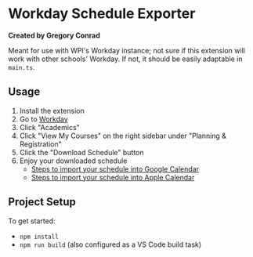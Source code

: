 # Workday Schedule Exporter
**Created by Gregory Conrad**

Meant for use with WPI's Workday instance;
not sure if this extension will work with other schools' Workday.
If not, it should be easily adaptable in `main.ts`.

## Usage
1. Install the extension
2. Go to [Workday](https://wd5.myworkday.com/wpi/)
3. Click "Academics"
4. Click "View My Courses" on the right sidebar under "Planning & Registration"
5. Click the "Download Schedule" button
6. Enjoy your downloaded schedule
   - [Steps to import your schedule into Google Calendar](https://support.google.com/calendar/answer/37118)
   - [Steps to import your schedule into Apple Calendar](https://support.apple.com/guide/calendar/import-or-export-calendars-icl1023/mac)

## Project Setup
To get started:
- `npm install`
- `npm run build` (also configured as a VS Code build task)
